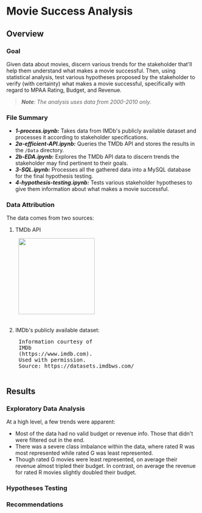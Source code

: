 # Movie Success Analysis

## Overview

### Goal
Given data about movies, discern various trends for the stakeholder that'll help them understand what makes a movie successful. Then, using statistical analysis, test various hypotheses proposed by the stakeholder to verify (with certainty) what makes a movie successful, specifically with regard to MPAA Rating, Budget, and Revenue.

> _**Note**: The analysis uses data from 2000-2010 only._

### File Summary

- **_1-process.ipynb:_** Takes data from IMDb's publicly available dataset and processes it according to stakeholder specifications.
- **_2a-efficient-API.ipynb:_** Queries the TMDb API and stores the results in the `/Data` directory.
- **_2b-EDA.ipynb:_** Explores the TMDb API data to discern trends the stakeholder may find pertinent to their goals.
- **_3-SQL.ipynb:_** Processes all the gathered data into a MySQL database for the final hypothesis testing.
- **_4-hypothesis-testing.ipynb:_** Tests various stakeholder hypotheses to give them information about what makes a movie successful.

### Data Attribution
The data comes from two sources:
1. TMDb API
    <pre>
    <img src="https://www.themoviedb.org/assets/2/v4/logos/v2/blue_square_2-d537fb228cf3ded904ef09b136fe3fec72548ebc1fea3fbbd1ad9e36364db38b.svg" width="200" />
    </pre>
2. IMDb's publicly available dataset:
    <pre>
    Information courtesy of
    IMDb
    (https://www.imdb.com).
    Used with permission.
    Source: https://datasets.imdbws.com/
    </pre>

## Results

### Exploratory Data Analysis

At a high level, a few trends were apparent:
- Most of the data had no valid budget or revenue info. Those that didn't were filtered out in the end.
- There was a severe class imbalance within the data, where rated R was most represented while rated G was least represented.
- Though rated G movies were least represented, on average their revenue almost tripled their budget. In contrast, on average the revenue for rated R movies slightly doubled their budget.

### Hypotheses Testing

### Recommendations